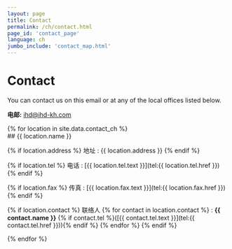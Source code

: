 ```yaml
---
layout: page
title: Contact
permalink: /ch/contact.html
page_id: 'contact_page'
language: ch
jumbo_include: 'contact_map.html'
---
```


# Contact

<div class="row"><div class="col-md-12">
You can contact us on this email or at any of the local offices listed below.

**电邮:** [ihd@ihd-kh.com](mailto:ihd@ihd-kh.com)
</div></div>

<div class="row">
{% for location in site.data.contact_ch %}
<div class="col-md-6 my-4">
## {{ location.name }}

{% if location.address %}
地址
: {{ location.address }}
{% endif %}


{% if location.tel %}
电话
: [{{ location.tel.text }}](tel:{{ location.tel.href }})
{% endif %}


{% if location.fax %}
传真
: [{{ location.fax.text }}](tel:{{ location.fax.href }})
{% endif %}


{% if location.contact %}
联络人
{% for contact in location.contact %}
: **{{ contact.name }}** {% if contact.tel %}([{{ contact.tel.text }}](tel:{{ contact.tel.href }})){% endif %}
{% endfor %}
{% endif %}


</div>
{% endfor %}

</div>